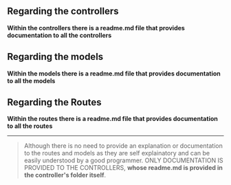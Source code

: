 ## Regarding the controllers 
**Within the controllers there is a readme.md file that provides documentation to all the controllers**

## Regarding the models
**Within the models there is a readme.md file that provides documentation to all the models**

## Regarding the Routes
**Within the routes there is a readme.md file that provides documentation to all the routes**


---
> Although there is no need to provide an explanation or documentation to the routes and models as they are self explainatory and can be easily understood by a good programmer.
> ONLY DOCUMENTATION IS PROVIDED TO THE CONTROLLERS, **whose readme.md is provided in the controller's folder itself**.
